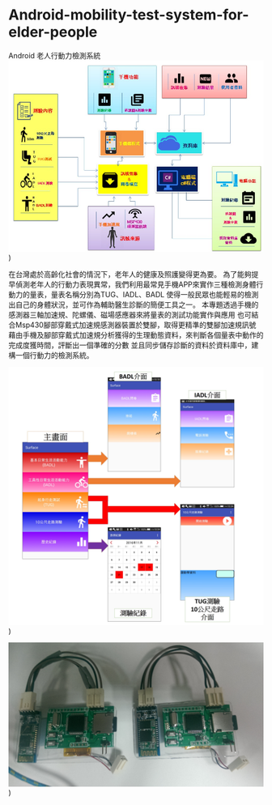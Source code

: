 # Android-mobility-test-system-for-elder-people

Android 老人行動力檢測系統
![系統架構圖](https://github.com/lzhengwei/Android-mobility-test-system-for-elder-people/blob/master/System%20Er-diagram.jpg))

在台灣處於高齡化社會的情況下，老年人的健康及照護變得更為要。
為了能夠提早偵測老年人的行動力表現異常，我們利用最常見手機APP來實作三種檢測身體行動力的量表，量表名稱分別為TUG、IADL、BADL
使得一般民眾也能輕易的檢測出自己的身體狀況，並可作為輔助醫生診斷的簡便工具之一。
本專題透過手機的感測器三軸加速規、陀螺儀、磁場感應器來將量表的測試功能實作與應用
也可結合Msp430腳部穿戴式加速規感測器裝置於雙腳，取得更精準的雙腳加速規訊號
藉由手機及腳部穿戴式加速規分析獲得的生理動態資料，來判斷各個量表中動作的完成度獲時間，評斷出一個準確的分數
並且同步儲存診斷的資料於資料庫中，建構一個行動力的檢測系統。

![APP介面簡介](https://github.com/lzhengwei/Android-mobility-test-system-for-elder-people/blob/master/%E6%B5%81%E7%A8%8B%E5%9C%96.jpg))

![MSP430加速規感測器](https://github.com/lzhengwei/Android-mobility-test-system-for-elder-people/blob/master/IMAG1080.jpg))

